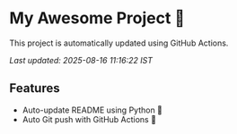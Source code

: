 # My Awesome Project 🚀

This project is automatically updated using GitHub Actions.

_Last updated: 2025-08-16 11:16:22 IST_

## Features
- Auto-update README using Python 🐍
- Auto Git push with GitHub Actions 🤖
